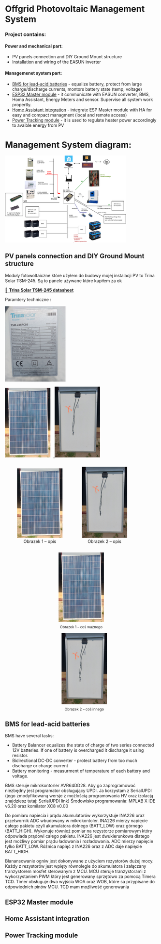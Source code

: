# Offgrid Photovoltaic Management System 
 ### Project contains:
 #### Power and mechanical part:
 - PV panels connection and DIY Ground Mount structure 
 - Installation and wiring of the EASUN inverter
#### Managemenet system part:
- [BMS for lead-acid batteries](#bms-for-lead-acid-batteries) - equalize battery, protect from large charge/discharge currents, montors battery state (temp, voltage)
- [ESP32 Master module](#esp32-master-module) - it communicate with EASUN  converter, BMS, Homa Assistant, Energy Meters and sensor. Supervise all system work propertly.
- [Home Assistant integration](#home-assistant-integration) - integrate ESP Master module with HA for easy and compact managment (local and remote access)
- [Power Tracking module](#power-tracking-module) - it is used to regulate heater power accordingly to avaible energy from PV
  



# Management System diagram:

<a href="docs\PV_management_system_diagram.png"><img src="docs\PV_management_system_diagram.png" alt="System Diagram" style="width:400px"></a>


## PV panels connection and DIY Ground Mount structure 
Moduły fotowoltaiczne które użyłem do budowy mojej instalacji PV to Trina Solar TSM-245. Są to panele używane które kupiłem za ok

[📄 **Trina Solar TSM-245 datasheet**](docs\datasheets\TSM-PC05_trinasolar.pdf)

Paramtery techniczne :


  <a href="docs\photos\ground-mount-structure\solar-panel-technical-data.jpg"><img src="docs\photos\ground-mount-structure\solar-panel-technical-data.jpg" alt="System Diagram" style="width:200px"></a>


<p float="left">
  <a href="docs\photos\ground-mount-structure\solar-panel-front.jpg">
    <img src="docs\photos\ground-mount-structure\solar-panel-front.jpg" width="150" style="margin-right: 10px;" />
  </a>
  <a href="docs\photos\ground-mount-structure\solar-panel-back.jpg">
    <img src="docs\photos\ground-mount-structure\solar-panel-back.jpg" width="150" />
  </a>
</p>


<figure style="display:inline-block; text-align:center; margin-right:20px;">
  <a href="docs\photos\ground-mount-structure\solar-panel-front.jpg">
    <img src="docs\photos\ground-mount-structure\solar-panel-front.jpg" width="150">
  </a>
  <figcaption>Obrazek 1 – opis</figcaption>
</figure>

<figure style="display:inline-block; text-align:center;">
  <a href="docs\photos\ground-mount-structure\solar-panel-back.jpg">
    <img src="docs\photos\ground-mount-structure\solar-panel-back.jpg" width="150">
  </a>
  <figcaption>Obrazek 2 – opis</figcaption>
</figure>


<p float="left" align="center">
  <a href="docs\photos\ground-mount-structure\solar-panel-front.jpg">
    <img src="docs\photos\ground-mount-structure\solar-panel-front.jpg" width="150" />
  </a>
  <br />
  <sub>Obrazek 1 – coś ważnego</sub>
</p>
<p float="left" align="center" style="margin-left: 20px;">
  <a href="docs\photos\ground-mount-structure\solar-panel-back.jpg">
    <img src="docs\photos\ground-mount-structure\solar-panel-back.jpg" width="150" />
  </a>
  <br />
  <sub>Obrazek 2 – coś innego</sub>
</p>

## BMS for lead-acid batteries
BMS have several tasks:
- Battery Balancer equalizes the state of charge of two series connected 12V batteries. If one of battery is overcharged it discharge it using resistor.
- Bidirectional DC-DC converter - protect battery from too much discharge or charge current
- Battery monitoring - measurment of temperature of each battery and voltage.

BMS steruje mikrokontorler AVR64DD28. Aby go zaprogramować niezbędny jest programator obsługujący UPDI.
Ja korzystam z SerialUPDI (jego zmodyfikowaną wersje z możlością programowania HV oraz izolacją znajdziesz tutaj: SerialUPDI link)
Środowisko programowania: MPLAB X IDE v6.20 oraz komilator XC8 v0.00

Do pomiaru napiecia i prądu akumulatorów wykorzystuje INA226 oraz przetwornik ADC wbudowany w mikrokontoler.
INA226 mierzy napięcie całego pakietu czyli akumulatora dolnego (BATT_LOW) oraz górnego (BATT_HIGH). 
Wykonuje również pomiar na rezystorze pomiarowym który odpowiada prądowi całego pakietu. 
INA226 jest dwukierunkowa dlatego jest możliwy pomiar prądu ładowania i rozładowania.
ADC mierzy napięcie tylko BATT_LOW. Różnica napięć z INA226 oraz z ADC daje napięcie BATT_HIGH.

Blanansowanie ogniw jest dokonywane z użyciem rezystorów dużej mocy.
Każdy z rezystorów jest wpięty równolegle do akumulatora i załączany tranzystorem mosfet sterowanym z MCU.
MCU steruje tranzystorami z wykorzystaniem PWM który jest generowany sprzętowo za pomocą Timera TCD. 
Timer obsługuje dwa wyjścia WOA oraz WOB, które sa przypisane do odpowiednich pinów MCU.
TCD mam możliwość generowania




## ESP32 Master module

## Home Assistant integration

## Power Tracking module
